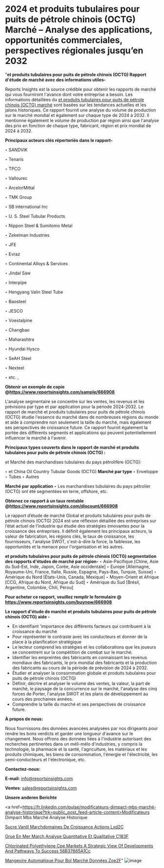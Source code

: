 # 2024 et produits tubulaires pour puits de pétrole chinois (OCTG) Marché – Analyse des applications, opportunités commerciales, perspectives régionales jusqu’en 2032

"<strong>et produits tubulaires pour puits de pétrole chinois (OCTG) Rapport d'étude de marché avec des informations utiles-</strong>

Reports Insights est la source crédible pour obtenir les rapports de marché qui vous fourniront l'avance dont votre entreprise a besoin. Les informations détaillées du <a href=https://www.reportsinsights.com/sample/666908>et produits tubulaires pour puits de pétrole chinois (OCTG) marché</a> sont basées sur les tendances actuelles et les jalons historiques. Ce rapport fournit une analyse du volume de production sur le marché mondial et également sur chaque type de 2024 à 2032. Il mentionne également le volume de production par région ainsi que l'analyse des prix en fonction de chaque type, fabricant, région et prix mondial de 2024 à 2032.

<b>Principaux acteurs clés répertoriés dans le rapport-</b>

‣ SANDVIK

‣ Tenaris

‣ TPCO

‣ Vallourec

‣ ArcelorMittal

‣ TMK Group

‣ SB international Inc

‣ U. S. Steel Tubular Products

‣ Nippon Steel & Sumitomo Metal

‣ Zekelman Industries

‣ JFE

‣ Evraz

‣ Continental Alloys & Services

‣ Jindal Saw

‣ Interpipe

‣ Hengyang Valin Steel Tube

‣ Baosteel

‣ JESCO

‣ Voestalpine

‣ Changbao

‣ Maharashtra

‣ Hyundai Hysco

‣ SeAH Steel

‣ Nexteel

‣ etc. ,

<strong><b>Obtenir un exemple de copie @</b></strong><a href=https://www.reportsinsights.com/sample/666908><strong><b>https://www.reportsinsights.com/sample/666908</b></strong></a>

L'analyse segmentaire se concentre sur les ventes, les revenus et les prévisions par type et par application pour la période 2024-2032. Le rapport de marché et produits tubulaires pour puits de pétrole chinois (OCTG) étudie l'essence du marché dans de nombreuses régions du monde et aide à comprendre non seulement la taille du marché, mais également ses perspectives de croissance future. Ce rapport fournit également la portée des différents segments et applications qui peuvent potentiellement influencer le marché à l'avenir.

<strong>Principaux types couverts dans le rapport de marché et produits tubulaires pour puits de pétrole chinois (OCTG) :</strong>

et Marché des marchandises tubulaires du pays pétrolifère (OCTG):

‣  et China Oil Country Tubular Goods (OCTG) <strong> Marché <strong> par type </strong> </strong>
‣ Enveloppe
‣ Tubes
‣ Autres

<strong>Marché par application </strong>
‣ Les marchandises tubulaires du pays pétrolier (OCTG) ont été segmentées en terre, offshore, etc.

<strong><b>Obtenez ce rapport à un taux rentable @</b></strong><a href=https://www.reportsinsights.com/discount/666908><strong><b>https://www.reportsinsights.com/discount/666908</b></strong></a>

Le rapport d’étude de marché Global et produits tubulaires pour puits de pétrole chinois (OCTG) 2024 est une réflexion détaillée des entreprises sur l’état actuel de l’industrie qui étudie des stratégies innovantes pour la croissance des entreprises. Il définit également les principaux acteurs, la valeur de fabrication, les régions clés, le taux de croissance, les fournisseurs, l'analyse SWOT, c'est-à-dire la force, la faiblesse, les opportunités et la menace pour l'organisation et les autres.

<strong>et produits tubulaires pour puits de pétrole chinois (OCTG) segmentation des rapports d'études de marché par région-</strong>
‣ Asie-Pacifique [Chine, Asie du Sud-Est, Inde, Japon, Corée, Asie occidentale]
‣ Europe [Allemagne, Royaume-Uni, France, Italie, Russie, Espagne, Pays-Bas, Turquie, Suisse]
‣ Amérique du Nord [États-Unis, Canada, Mexique]
‣ Moyen-Orient et Afrique [CCG, Afrique du Nord, Afrique du Sud]
‣ Amérique du Sud [Brésil, Argentine, Colombie, Chili, Pérou]

<strong>Pour acheter ce rapport, veuillez remplir le formulaire @   <a href=https://www.reportsinsights.com/buynow/666908>https://www.reportsinsights.com/buynow/666908</a></strong>

<strong>Le rapport d'étude de marché et produits tubulaires pour puits de pétrole chinois (OCTG) aide -</strong>
<ul>
  <li>En identifiant 'importance des différents facteurs qui contribuent à la croissance du marché</li>
  <li>Pour représenter le contraste avec les conducteurs et donner de la place à la planification stratégique</li>
  <li>Le lecteur comprend les stratégies et les collaborations que les joueurs se concentrent sur la compétition de combat sur le marché.</li>
  <li>Identifier les empreintes des fabricants en connaissant les revenus mondiaux des fabricants, le prix mondial des fabricants et la production des fabricants au cours de la période de prévision de 2024 à 2032.</li>
  <li>Étudier et analyser la consommation globale et produits tubulaires pour puits de pétrole chinois (OCTG)</li>
  <li>Définir, décrire et analyser le volume des ventes, la valeur, la part de marché, le paysage de la concurrence sur le marché, l'analyse des cinq forces de Porter, l'analyse SWOT et les plans de développement au cours des prochaines années.</li>
  <li>Comprendre la taille du marché et ses perspectives de croissance future.</li>
</ul>
<strong>À propos de nous:</strong>

Nous fournissons des données avancées analysées par nos dirigeants pour rendre les bons verdicts et garder une longueur d'avance sur le changement. Nous offrons des données liées à l'industrie autorisant des recherches pertinentes dans un méli-mélo d'industries, y compris la technologie, la pharmacie et la santé, l'agriculture, les matériaux et les produits chimiques, les biens de consommation, l'énergie et l'électricité, les semi-conducteurs et l'électronique, etc.

<strong>Contactez-nous:</strong>

<strong>E-mail:</strong> <a href=mailto:info@reportsinsights.com>info@reportsinsights.com</a>

<strong>Ventes</strong>: <a href=mailto:sales@reportsinsights.com>sales@reportsinsights.com</a>

<strong>Unsere anderen Berichte</strong>

<a href=https://fr.linkedin.com/pulse/modificateurs-dimpact-mbs-marché-analyse-historique?trk=public_post_feed-article-content>Modificateurs Dimpact Mbs Marché Analyse Historique</a>

<a href=https://www.linkedin.com/pulse/sucre-vanill%C3%A9-march%C3%A9domaines-de-croissance-actions-lxd2c/>Sucre Vanill Marchdomaines De Croissance Actions Lxd2C</a>

<a href=https://www.linkedin.com/pulse/grue-en-mer-march%C3%A9-analyse-quantitative-et-qualitative-c183f/>Grue En Mer March Analyse Quantitative Et Qualitative C183F</a>

<a href=https://medium.com/@swatiga40/chlorinated-polyethylene-cpe-markets-a-strategic-view-of-developments-and-pathways-to-success-56b37665a1cc>Chlorinated Polyethylene Cpe Markets A Strategic View Of Developments And Pathways To Success 56B37665A1Cc</a>

<a href=https://fr.linkedin.com/pulse/mangeoire-automatique-pour-bol-marché-données-zoe2f/>Mangeoire Automatique Pour Bol Marché Données Zoe2F</a>"
![image](https://github.com/daminid12/RImarketgrowth/assets/158430485/fd61ac34-180d-48b1-a994-7c66e1712d05)
